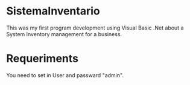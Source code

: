 # SistemaInventario
This was my first program development using Visual Basic .Net about a System Inventory management for a business.

# Requeriments
You need to set in User and passward "admin".

